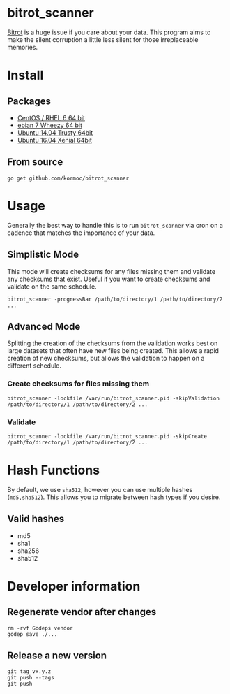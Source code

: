 # bitrot_scanner

[Bitrot](https://arstechnica.com/information-technology/2014/01/bitrot-and-atomic-cows-inside-next-gen-filesystems/) is a huge issue if you care about your data.
This program aims to make the silent corruption a little less silent for those irreplaceable memories.

# Install

## Packages

 * [CentOS / RHEL 6 64 bit](https://packager.io/gh/kormoc/bitrot_scanner/install#centos-6-bitrot-scanner)
 * [ebian 7 Wheezy 64 bit](https://packager.io/gh/kormoc/bitrot_scanner/install#debian-7-bitrot-scanner)
 * [Ubuntu 14.04 Trusty 64bit](https://packager.io/gh/kormoc/bitrot_scanner/install#ubuntu-14-04-bitrot-scanner)
 * [Ubuntu 16.04 Xenial 64bit](https://packager.io/gh/kormoc/bitrot_scanner/install#ubuntu-16-04-bitrot-scanner)

## From source

`go get github.com/kormoc/bitrot_scanner`

# Usage

Generally the best way to handle this is to run `bitrot_scanner` via cron on a cadence that matches the importance of your data.

## Simplistic Mode

This mode will create checksums for any files missing them and validate any checksums that exist. Useful if you want to create checksums and validate on the same schedule.

`bitrot_scanner -progressBar /path/to/directory/1 /path/to/directory/2 ...`

## Advanced Mode

Splitting the creation of the checksums from the validation works best on large datasets that often have new files being created.
This allows a rapid creation of new checksums, but allows the validation to happen on a different schedule.

### Create checksums for files missing them

`bitrot_scanner -lockfile /var/run/bitrot_scanner.pid -skipValidation /path/to/directory/1 /path/to/directory/2 ...`

### Validate

`bitrot_scanner -lockfile /var/run/bitrot_scanner.pid -skipCreate /path/to/directory/1 /path/to/directory/2 ...`

# Hash Functions

By default, we use `sha512`, however you can use multiple hashes (`md5,sha512`). This allows you to migrate between hash types if you desire.

## Valid hashes

 * md5
 * sha1
 * sha256
 * sha512

# Developer information

## Regenerate vendor after changes

```
rm -rvf Godeps vendor
godep save ./...
```

## Release a new version

```
git tag vx.y.z
git push --tags
git push
```
